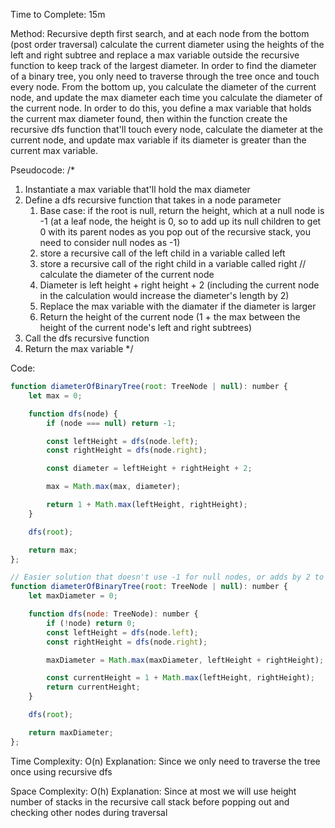 Time to Complete: 15m

Method: Recursive depth first search, and at each node from the bottom (post order traversal) calculate the current diameter using the heights of the left and right subtree and replace a max variable outside the recursive function to keep track of the largest diameter. In order to find the diameter of a binary tree, you only need to traverse through the tree once and touch every node. From the bottom up, you calculate the diameter of the current node, and update the max diameter each time you calculate the diameter of the current node. In order to do this, you define a max variable that holds the current max diameter found, then within the function create the recursive dfs function that'll touch every node, calculate the diameter at the current node, and update max variable if its diameter is greater than the current max variable.

Pseudocode:
/*
1. Instantiate a max variable that'll hold the max diameter
2. Define a dfs recursive function that takes in a node parameter
    1. Base case: if the root is null, return the height, which at a null node is -1 (at a leaf node, the height is 0, so to add up its null children to get 0 with its parent nodes as you pop out of the recursive stack, you need to consider null nodes as -1)
    2. store a recursive call of the left child in a variable called left
    3. store a recursive call of the right child in a variable called right
    // calculate the diameter of the current node
    4. Diameter is left height + right height + 2 (including the current node in the calculation would increase the diameter's length by 2)
    5. Replace the max variable with the diamater if the diameter is larger
    6. Return the height of the current node (1 + the max between the height of the current node's left and right subtrees)
3. Call the dfs recursive function
4. Return the max variable
*/

Code:

```js
function diameterOfBinaryTree(root: TreeNode | null): number {
    let max = 0;

    function dfs(node) {
        if (node === null) return -1;

        const leftHeight = dfs(node.left);
        const rightHeight = dfs(node.right);

        const diameter = leftHeight + rightHeight + 2;

        max = Math.max(max, diameter);

        return 1 + Math.max(leftHeight, rightHeight);
    }

    dfs(root);

    return max;
};
```

```js
// Easier solution that doesn't use -1 for null nodes, or adds by 2 to consider the edges from the current node:
function diameterOfBinaryTree(root: TreeNode | null): number {
    let maxDiameter = 0;

    function dfs(node: TreeNode): number {
        if (!node) return 0;
        const leftHeight = dfs(node.left);
        const rightHeight = dfs(node.right);

        maxDiameter = Math.max(maxDiameter, leftHeight + rightHeight);

        const currentHeight = 1 + Math.max(leftHeight, rightHeight);
        return currentHeight;
    }

    dfs(root);

    return maxDiameter;
};
```


Time Complexity: O(n)
Explanation: Since we only need to traverse the tree once using recursive dfs

Space Complexity: O(h)
Explanation: Since at most we will use height number of stacks in the recursive call stack before popping out and checking other nodes during traversal

